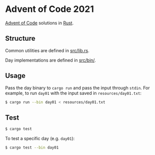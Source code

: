# Advent of Code 2021

[Advent of Code](https://adventofcode.com) solutions in [Rust](https://rust-lang.org).

## Structure

Common utilities are defined in [src/lib.rs](src/lib.rs).

Day implementations are defined in [src/bin/](src/bin/).

## Usage

Pass the day binary to `cargo run` and pass the input through `stdin`.
For example, to run `day01` with the input saved in `resources/day01.txt`:

```sh
$ cargo run --bin day01 < resources/day01.txt
```

## Test

```sh
$ cargo test
```

To test a specific day (e.g. `day01`):

```sh
$ cargo test --bin day01
```
